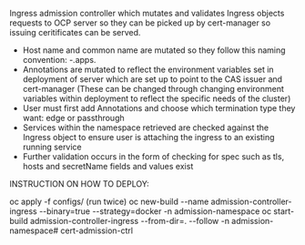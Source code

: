 Ingress admission controller which mutates and validates Ingress objects requests to OCP server so they can be picked up by cert-manager so issuing ceritificates can be served. 

- Host name and common name are mutated so they follow this naming convention: <service>-<namespace>.apps.<ClusterBaseDomain>
- Annotations are mutated to reflect the environment variables set in deployment of server which are set up to point to the CAS issuer and cert-manager (These can be changed through changing environment variables within deployment to reflect the specific needs of the cluster)
- User must first add Annotations and choose which termination type they want: edge or passthrough
- Services within the namespace retrieved are checked against the Ingress object to ensure user is attaching the ingress to an existing running service
- Further validation occurs in the form of checking for spec such as tls, hosts and secretName fields and values exist


INSTRUCTION ON HOW TO DEPLOY:

oc apply -f configs/ (run twice)
oc new-build --name admission-controller-ingress --binary=true --strategy=docker -n admission-namespace
oc start-build admission-controller-ingress --from-dir=. --follow -n admission-namespace# cert-admission-ctrl
